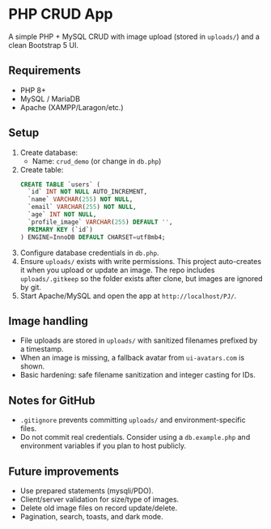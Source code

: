 # PHP CRUD App

A simple PHP + MySQL CRUD with image upload (stored in `uploads/`) and a clean Bootstrap 5 UI.

## Requirements
- PHP 8+
- MySQL / MariaDB
- Apache (XAMPP/Laragon/etc.)

## Setup
1. Create database:
   - Name: `crud_demo` (or change in `db.php`)
2. Create table:
   ```sql
   CREATE TABLE `users` (
     `id` INT NOT NULL AUTO_INCREMENT,
     `name` VARCHAR(255) NOT NULL,
     `email` VARCHAR(255) NOT NULL,
     `age` INT NOT NULL,
     `profile_image` VARCHAR(255) DEFAULT '',
     PRIMARY KEY (`id`)
   ) ENGINE=InnoDB DEFAULT CHARSET=utf8mb4;
   ```
3. Configure database credentials in `db.php`.
4. Ensure `uploads/` exists with write permissions. This project auto-creates it when you upload or update an image. The repo includes `uploads/.gitkeep` so the folder exists after clone, but images are ignored by git.
5. Start Apache/MySQL and open the app at `http://localhost/PJ/`.

## Image handling
- File uploads are stored in `uploads/` with sanitized filenames prefixed by a timestamp.
- When an image is missing, a fallback avatar from `ui-avatars.com` is shown.
- Basic hardening: safe filename sanitization and integer casting for IDs.

## Notes for GitHub
- `.gitignore` prevents committing `uploads/` and environment-specific files.
- Do not commit real credentials. Consider using a `db.example.php` and environment variables if you plan to host publicly.

## Future improvements
- Use prepared statements (mysqli/PDO).
- Client/server validation for size/type of images.
- Delete old image files on record update/delete.
- Pagination, search, toasts, and dark mode.
